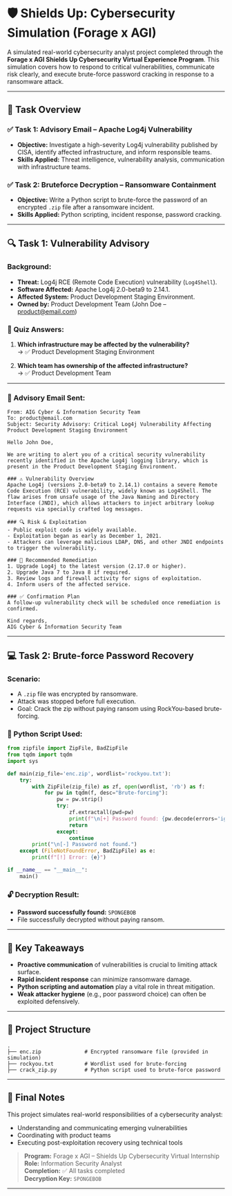 # 🛡️ Shields Up: Cybersecurity Simulation (Forage x AGI)

A simulated real-world cybersecurity analyst project completed through the **Forage x AGI Shields Up Cybersecurity Virtual Experience Program**. This simulation covers how to respond to critical vulnerabilities, communicate risk clearly, and execute brute-force password cracking in response to a ransomware attack.

---

## 📌 Task Overview

### ✅ Task 1: **Advisory Email – Apache Log4j Vulnerability**
- **Objective:** Investigate a high-severity Log4j vulnerability published by CISA, identify affected infrastructure, and inform responsible teams.
- **Skills Applied:** Threat intelligence, vulnerability analysis, communication with infrastructure teams.

### ✅ Task 2: **Bruteforce Decryption – Ransomware Containment**
- **Objective:** Write a Python script to brute-force the password of an encrypted `.zip` file after a ransomware incident.
- **Skills Applied:** Python scripting, incident response, password cracking.

---

## 🔍 Task 1: Vulnerability Advisory

### Background:
- **Threat:** Log4j RCE (Remote Code Execution) vulnerability (`Log4Shell`).
- **Software Affected:** Apache Log4j 2.0-beta9 to 2.14.1.
- **Affected System:** Product Development Staging Environment.
- **Owned by:** Product Development Team (John Doe – product@email.com)

### 🧠 Quiz Answers:
1. **Which infrastructure may be affected by the vulnerability?**  
   → ✅ Product Development Staging Environment

2. **Which team has ownership of the affected infrastructure?**  
   → ✅ Product Development Team

---

### 📨 Advisory Email Sent:

```
From: AIG Cyber & Information Security Team  
To: product@email.com  
Subject: Security Advisory: Critical Log4j Vulnerability Affecting Product Development Staging Environment  

Hello John Doe,

We are writing to alert you of a critical security vulnerability recently identified in the Apache Log4j logging library, which is present in the Product Development Staging Environment.

### ⚠️ Vulnerability Overview  
Apache Log4j (versions 2.0-beta9 to 2.14.1) contains a severe Remote Code Execution (RCE) vulnerability, widely known as Log4Shell. The flaw arises from unsafe usage of the Java Naming and Directory Interface (JNDI), which allows attackers to inject arbitrary lookup requests via specially crafted log messages.

### 🔍 Risk & Exploitation  
- Public exploit code is widely available.  
- Exploitation began as early as December 1, 2021.  
- Attackers can leverage malicious LDAP, DNS, and other JNDI endpoints to trigger the vulnerability.  

### 🔧 Recommended Remediation  
1. Upgrade Log4j to the latest version (2.17.0 or higher).  
2. Upgrade Java 7 to Java 8 if required.  
3. Review logs and firewall activity for signs of exploitation.  
4. Inform users of the affected service.

### ✅ Confirmation Plan  
A follow-up vulnerability check will be scheduled once remediation is confirmed.

Kind regards,  
AIG Cyber & Information Security Team
```

---

## 💻 Task 2: Brute-force Password Recovery

### Scenario:
- A `.zip` file was encrypted by ransomware.
- Attack was stopped before full execution.
- Goal: Crack the zip without paying ransom using RockYou-based brute-forcing.

### 🐍 Python Script Used:

```python
from zipfile import ZipFile, BadZipFile
from tqdm import tqdm
import sys

def main(zip_file='enc.zip', wordlist='rockyou.txt'):
    try:
        with ZipFile(zip_file) as zf, open(wordlist, 'rb') as f:
            for pw in tqdm(f, desc="Brute-forcing"):
                pw = pw.strip()
                try:
                    zf.extractall(pwd=pw)
                    print(f"\n[+] Password found: {pw.decode(errors='ignore')}")
                    return
                except:
                    continue
        print("\n[-] Password not found.")
    except (FileNotFoundError, BadZipFile) as e:
        print(f"[!] Error: {e}")

if __name__ == "__main__":
    main()
```

### 🔓 Decryption Result:
- **Password successfully found:** `SPONGEBOB`
- File successfully decrypted without paying ransom.

---

## 🧠 Key Takeaways

- **Proactive communication** of vulnerabilities is crucial to limiting attack surface.
- **Rapid incident response** can minimize ransomware damage.
- **Python scripting and automation** play a vital role in threat mitigation.
- **Weak attacker hygiene** (e.g., poor password choice) can often be exploited defensively.

---

## 📂 Project Structure

```
.
├── enc.zip              # Encrypted ransomware file (provided in simulation)
├── rockyou.txt          # Wordlist used for brute-forcing
├── crack_zip.py         # Python script used to brute-force password
```

---

## 🏁 Final Notes

This project simulates real-world responsibilities of a cybersecurity analyst:
- Understanding and communicating emerging vulnerabilities
- Coordinating with product teams
- Executing post-exploitation recovery using technical tools

> **Program:** Forage x AGI – Shields Up Cybersecurity Virtual Internship  
> **Role:** Information Security Analyst  
> **Completion:** ✅ All tasks completed  
> **Decryption Key:** `SPONGEBOB`

---

